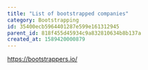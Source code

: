 ```yaml
---
title: "List of bootstrapped companies"
category: Bootstrapping
id: 35400ecb5964401287e599e161312945
parent_id: 818f455d45934c9a832810634b8b137a
created_at: 1589420000879
---
```


https://bootstrappers.io/
    